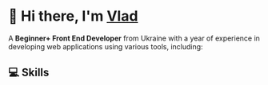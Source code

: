 # 👋 Hi there, I'm [Vlad](https://www.linkedin.com/in/vm-aheiev/)

A **Beginner+ Front End Developer** from Ukraine with a year of experience in developing web applications using various tools, including:

## 💻 Skills
